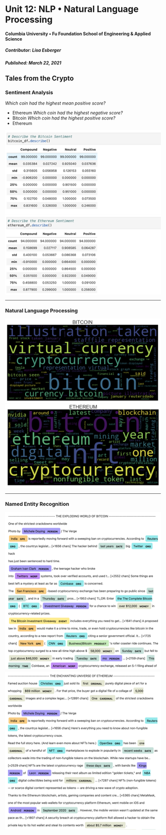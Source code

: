 # Unit 12:  NLP • Natural Language Processing
#### Columbia University • Fu Foundation School of Engineering & Applied Science
##### Contributor:  Lisa Esberger
##### Published:  March 22, 2021

## Tales from the Crypto

### Sentiment Analysis
*Which coin had the highest mean positive score?*
 * Ethereum
*Which coin had the highest negative score?*
 * Bitcoin
*Which coin had the highest positive score?*
 * Ethereum

![Sentiment-BTC](https://github.com/1monalisa1/12-NLP/blob/e82196afb635daa950c8f7207248fd1d50ec5f37/Images/12-Sentiment-BTC.png)
![Sentiment-ETH](https://github.com/1monalisa1/12-NLP/blob/e82196afb635daa950c8f7207248fd1d50ec5f37/Images/12-Sentiment-ETH.png)

--------------------------------------
### Natural Language Processing
![Cloud-BTC](https://github.com/1monalisa1/12-NLP/blob/8751385479e4f3dd38f80e6296239484c381511f/Images/12-Cloud-BTC.png)
![Cloud-ETH](https://github.com/1monalisa1/12-NLP/blob/8751385479e4f3dd38f80e6296239484c381511f/Images/12-Cloud-ETH.png)


--------------------------------------
### Named Entity Recognition
![NER-BTC](https://github.com/1monalisa1/12-NLP/blob/8751385479e4f3dd38f80e6296239484c381511f/Images/12-NER-BTC.png)
![NER-ETH](https://github.com/1monalisa1/12-NLP/blob/8751385479e4f3dd38f80e6296239484c381511f/Images/12-NER-ETH.png)
